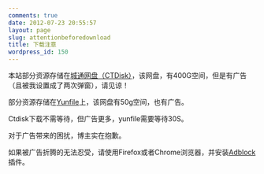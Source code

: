```yaml
---
comments: true
date: 2012-07-23 20:55:57
layout: page
slug: attentionbeforedownload
title: 下载注意
wordpress_id: 150
---
```


本站部分资源存储在[城通网盘（CTDisk）](http://www.ctdisk.com/linker/1038038)，该网盘，有400G空间，但是有广告（且被我设置成了两次弹窗），请见谅！

部分资源存储在[Yunfile](http://www.yunfile.com/user/insert/file4share.html)上，该网盘有50g空间，也有广告。

Ctdisk下载不需等待，但广告更多，yunfile需要等待30S。



对于广告带来的困扰，博主实在抱歉。

如果被广告折腾的无法忍受，请使用Firefox或者Chrome浏览器，并安装[Adblock](https://adblockplus.org/zh_CN/)插件。
